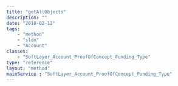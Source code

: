 ```yaml
---
title: "getAllObjects"
description: ""
date: "2018-02-12"
tags:
    - "method"
    - "sldn"
    - "Account"
classes:
    - "SoftLayer_Account_ProofOfConcept_Funding_Type"
type: "reference"
layout: "method"
mainService : "SoftLayer_Account_ProofOfConcept_Funding_Type"
---
```

